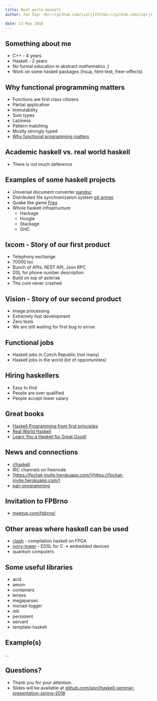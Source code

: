 ```yaml
---
title: Real world Haskell
author: Jan Šipr <br/>[github.com/siprj](https://github.com/siprj)

date: 13 May 2018
---
```


## Something about me

* C++ - 4 years
* Haskell - 2 years
* No formal education in abstract mathematics ;)
* Work on some haskell packages (hsua, hlint-test, freer-effects)

## Why functional programming matters

* Functions are first class citizens
* Partial application
* Immutability
* Sum types
* Laziness
* Pattern matching
* Mostly strongly typed
* [Why functional programming matters](https://www.youtube.com/watch?v=XrNdvWqxBvA)

## Academic haskell vs. real world haskell

* There is not much deference

## Examples of some haskell projects

* Universal document converter [pandoc](https://pandoc.org/)
* Distributed file synchronization system [git-annex](https://git-annex.branchable.com/)
* Quake like game [Frag](https://github.com/rainbyte/frag)
* Whole haskell infrastructure
    * Hackage
    * Hoogle
    * Stackage
    * GHC

## Ixcom - Story of our first product

* Telephony exchange
* 70000 loc
* Bunch of APIs: REST API, Json RPC
* DSL for phone number description
* Build on top of asterisk
* The core never crashed

## Vision - Story of our second product

* Image processing
* Extremely fast development
* Zero tests
* We are still waiting for first bug to arrive

## Functional jobs

* Haskell jobs in Czech Republic (not many)
* Haskell jobs in the world (lot of opportunities)

## Hiring haskellers

* Easy to find
* People are over qualified
* People accept lower salary

## Great books

* [Haskell Programming from first principles](http://haskellbook.com/)
* [Real World Haskell](http://book.realworldhaskell.org/)
* [Learn You a Haskell for Great Good!](http://learnyouahaskell.com/)

## News and connections

* [r/haskell](https://www.reddit.com/r/haskell/)
* IRC channels on freenode
* [https://fpchat-invite.herokuapp.com/](https://fpchat-invite.herokuapp.com/)
* [pair-programming](https://github.com/Wizek/haskell-pair-programming)

## Invitation to FPBrno

* [meetup.com/fpbrno/](https://www.meetup.com/fpbrno/)

## Other areas where haskell can be used

* [clash](http://www.clash-lang.org/) - compilation haskell on FPGA
* [ivory-tower](https://ivorylang.org/ivory-introduction.html) - EDSL for C -> embedded devices
* quantum computers

## Some useful libraries

* acid
* aeson
* containers
* lenses
* megaparsec
* monad-logger
* mtl
* persistent
* servant
* template-haskell

## Example(s)

...

## Questions?

* Thank you for your attention.
* Slides will be available at [github.com/siprj/haskell-seminar-presentation-spring-2018](https://github.com/siprj/haskell-seminar-presentation-spring-2018)
